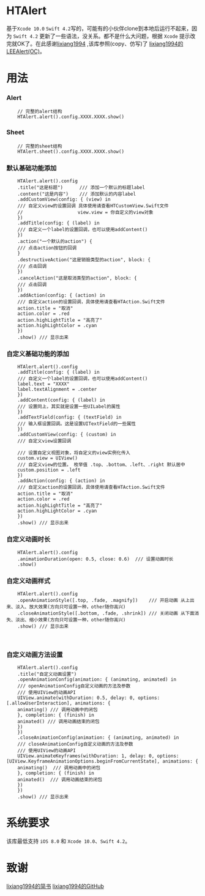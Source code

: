 HTAlert
===========
基于`Xcode 10.0`   `Swift 4.2`写的，可能有的小伙伴clone到本地后运行不起来，因为 `Swift 4.2` 更新了一些语法，没关系。都不是什么大问题，根据  `Xcode` 提示改完就OK了。在此感谢[lixiang1994](https://github.com/lixiang1994) ,该库参照(copy、仿写)了 [lixiang1994的LEEAlert(OC)](https://github.com/lixiang1994/LEEAlert)。

用法
===========

### Alert
``` 
    // 完整的alert结构
    HTAlert.alert().config.XXXX.XXXX.show()
```

### Sheet
```
    // 完整的sheet结构
    HTAlert.sheet().config.XXXX.XXXX.show()
```

### 默认基础功能添加
```
    HTAlert.alert().config
    .title("这是标题")      /// 添加一个默认的标题label
    .content("这是内容")    /// 添加默认的内容label
    .addCustomView(config: { (view) in
    /// 自定义view的设置回调 具体使用请查看HTCustomView.Swift文件
    //                    view.view = 你自定义的view对象
    })
    .addTitle(config: { (label) in
    /// 自定义一个label的设置回调，也可以使用addContent()
    })
    .action("一个默认的action") {
    /// 点击action按钮的回调
    }
    .destructiveAction("这是销毁类型的action", block: {
    /// 点击回调
    })
    .cancelAction("这是取消类型的action", block: {
    /// 点击回调
    })
    .addAction(config: { (action) in
    /// 自定义action的设置回调，具体使用请查看HTAction.Swift文件
    action.title = "取消"
    action.color = .red
    action.highLightTitle = "高亮了"
    action.highLightColor = .cyan
    })
    .show() /// 显示出来
```

### 自定义基础功能的添加
```
    HTAlert.alert().config
    .addTitle(config: { (label) in
    /// 自定义一个label的设置回调，也可以使用addContent()
    label.text = "XXXX"
    label.textAlignment = .center
    })
    .addContent(config: { (label) in
    /// 设置同上，其实就是设置一些UILabel的属性
    })
    .addTextField(config: { (textField) in
    /// 输入框设置回调。这是设置UITextField的一些属性
    })
    .addCustomView(config: { (custom) in
    /// 自定义view设置回调

    /// 设置自定义视图对象，将自定义的view实例化传入
    custom.view = UIView()
    /// 自定义view的位置。 枚举值 .top、.bottom、.left、.right 默认居中
    custom.position = .left
    })
    .addAction(config: { (action) in
    /// 自定义action的设置回调，具体使用请查看HTAction.Swift文件
    action.title = "取消"
    action.color = .red
    action.highLightTitle = "高亮了"
    action.highLightColor = .cyan
    })
    .show() /// 显示出来
```
### 自定义动画时长

```
    HTAlert.alert().config
    .animationDuration(open: 0.5, close: 0.6)  /// 设置动画时长
    .show()
```

### 自定义动画样式

```
    HTAlert.alert().config
    .openAnimationStyle([.top, .fade, .magnify])    /// 开启动画 从上出来、淡入、放大效果(方向只可设置一种，other随你高兴)
    .closeAnimationStyle([.bottom, .fade, .shrink]) /// 关闭动画 从下面消失、淡出、缩小效果(方向只可设置一种，other随你高兴)
    .show() /// 显示出来
```
         
### 自定义动画方法设置
```
    HTAlert.alert().config
    .title("自定义动画设置")
    .openAnimationConfig(animation: { (animating, animated) in
    /// openAnimationConfig自定义动画的方法及参数
    /// 使用UIView的动画API
    UIView.animate(withDuration: 0.5, delay: 0, options: [.allowUserInteraction], animations: {
    animating() /// 调用动画中的闭包
    }, completion: { (finish) in
    animated() /// 调用动画结束的闭包
    })
    })
    .closeAnimationConfig(animation: { (animating, animated) in
    /// closeAnimationConfig自定义动画的方法及参数
    /// 使用UIView的动画API
    UIView.animateKeyframes(withDuration: 1, delay: 0, options: [UIView.KeyframeAnimationOptions.beginFromCurrentState], animations: {
    animating()  /// 调用动画中的闭包
    }, completion: { (finish) in
    animated()  /// 调用动画结束的闭包
    })
    })
    .show() /// 显示出来
```

系统要求
==============
该库最低支持 `iOS 8.0` 和 `Xcode 10.0`、`Swift 4.2`。

 致谢
 ==============
[lixiang1994的简书](http://www.jianshu.com/users/a6da0db100c8)
[lixiang1994的GitHub](https://github.com/lixiang1994)
